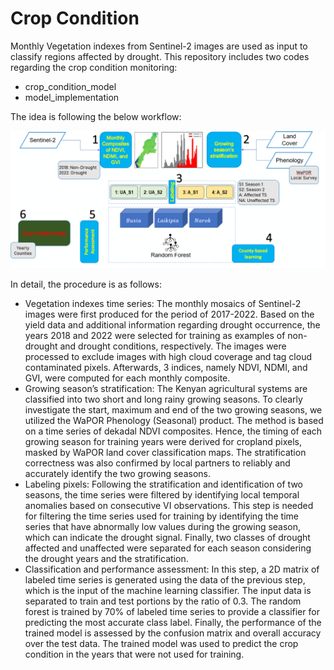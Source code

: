 # Crop Condition

Monthly Vegetation indexes from Sentinel-2 images are used as input to classify regions affected by drought.
This repository includes two codes regarding the crop condition monitoring:
- crop_condition_model
- model_implementation

The idea is following the below workflow:


![workflow](workflow.PNG)
 

In detail, the procedure is as follows:
-	Vegetation indexes time series: The monthly mosaics of Sentinel-2 images were first produced for the period of 2017-2022. Based on the yield data and additional information regarding drought occurrence, the years 2018 and 2022 were selected for training as examples of non-drought and drought conditions, respectively. The images were processed to exclude images with high cloud coverage and tag cloud contaminated pixels. Afterwards, 3 indices, namely NDVI, NDMI, and GVI, were computed for each monthly composite.
-	Growing season’s stratification: The Kenyan agricultural systems are classified into two short and long rainy growing seasons. To clearly investigate the start, maximum and end of the two growing seasons, we utilized the WaPOR Phenology (Seasonal) product. The method is based on a time series of dekadal NDVI composites. Hence, the timing of each growing season for training years were derived for cropland pixels, masked by WaPOR land cover classification maps. The stratification correctness was also confirmed by local partners to reliably and accurately identify the two growing seasons.  
-	Labeling pixels: Following the stratification and identification of two seasons, the time series were filtered by identifying local temporal anomalies based on consecutive VI observations. This step is needed for filtering the time series used for training by identifying the time series that have abnormally low values during the growing season, which can indicate the drought signal. Finally, two classes of drought affected and unaffected were separated for each season considering the drought years and the stratification.
-	Classification and performance assessment: In this step, a 2D matrix of labeled time series is generated using the data of the previous step, which is the input of the machine learning classifier. The input data is separated to train and test portions by the ratio of 0.3. The random forest is trained by 70% of labeled time series to provide a classifier for predicting the most accurate class label. Finally, the performance of the trained model is assessed by the confusion matrix and overall accuracy over the test data.
The trained model was used to predict the crop condition in the years that were not used for training.

